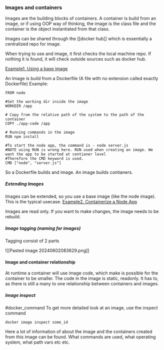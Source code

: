 
### Images and containers
Images are the building blocks of containers. A container is build from an image, or if using OOP way of thinking, the image is the class file and the container is the object instantiated from that class.

Images can be shared through the [[docker hub]] which is essentially a centralized repo for image.

When trying to use and image, it first checks the local machine repo. If nothing it is found, it will check outside sources such as docker hub.

[Example1. Using a base image](Example1.%20Using%20a%20base%20image.md)

An Image is build from a Dockerfile (A file with no extension called exactly Dockerfile)
Example:

```
FROM node  
  
#Set the working dir inside the image  
WORKDIR /app  
  
# Copy from the relative path of the system to the path of the container  
COPY ./app-code /app  
  
# Running commands in the image  
RUN npm install  
  
#To start the node app, the command is - node server.js  
#NOTE using RUN is wrong here. RUN used when creating an image. We want the app to be started at contianer level  
#Therefore the CMD keyword is used.  
CMD ["node", "server.js"]
```

So a Dockerfile builds and image. An image builds contianers.
##### Extending Images 

Images can be extended, so you use a base image (like the node image). This is the typical usecase.
[Example2. Containerize a Node App](Example2.%20Containerize%20a%20Node%20App.md)

Images are read only. If you want to make changes, the image needs to be rebuild.

##### Image tagging (naming for images)

Tagging consist of 2 parts

![[Pasted image 20240602083629.png]]
#### Image and container relationship

At runtime a container will use image code, which make is possible for the container to be smaller. The code in the image is static, readonly. It has to, as there is still a many to one relationship between containers and images.

##### Image inspect
#docker_command 
To get more detailed look at an image, use the inspect command
```
docker image inspect some_id
```
Here a lot of information of about the image and the containers created from this image can be found. What commands are used, what operating system, what path vars etc etc.